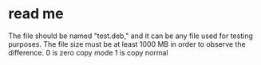 # read me
The file should be named "test.deb," and it can be any file used for testing purposes. The file size must be at least 1000 MB in order to observe the difference.
0 is zero copy mode 
1 is copy normal
